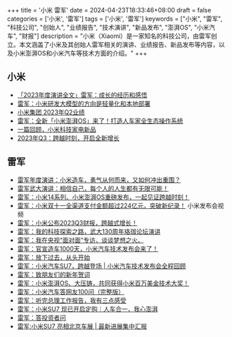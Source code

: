 +++
title = '小米 雷军'
date = 2024-04-23T18:33:46+08:00
draft = false
categories = ['小米', '雷军']
tags = ['小米', '雷军']
keywords = ["小米", "雷军", "科技公司", "创始人", "业绩报告", "技术演讲", "新品发布", "澎湃OS", "小米汽车", "财报"]
description = "小米（Xiaomi）是一家知名的科技公司，由雷军创立。本文涵盖了小米及其创始人雷军相关的演讲、业绩报告、新品发布等内容，以及小米澎湃OS和小米汽车等技术方面的介绍。"
+++

## 小米

- [「2023年度演讲全文」雷军：成长的经历和感悟](https://mp.weixin.qq.com/s/xbsVTWvUzYOmZFbosvdneA)
- [雷军：小米研发大模型的方向是轻量化和本地部署](https://mp.weixin.qq.com/s/q441nLsE5MhpG2rsQMKItw)
- [小米集团 2023年Q2业绩](https://mp.weixin.qq.com/s/9TNiDzXclbbrRS_IZ8bcpQ)
- [雷军：全新「小米澎湃OS」来了！打造人车家全生态操作系统](https://mp.weixin.qq.com/s/vjNBvY8Bn9Npnmisru_EKw)
- [一篇回顾，小米科技家电新品](https://mp.weixin.qq.com/s/jvU4Q15k1oeXmqsdkW04Kg)
- [2023年Q3：跨越时刻，开启全新增长](https://mp.weixin.qq.com/s/25iFgoK77XgwzgdW954Ccw)

## 雷军

- [雷军年度演讲：小米造车，勇气从何而来，又如何冲出重围？](https://mp.weixin.qq.com/s/dWAcaenAanYJpRPiA50nUA)
- [雷军武大演讲：相信自己，每个人的人生都有无限可能！](https://mp.weixin.qq.com/s/poKFingit1zMAf-tkbvLOw)
- [雷军：小米14系列、小米澎湃OS重磅发布，一起见证跨越时刻！](https://mp.weixin.qq.com/s/yVatKNDYaEPabwTyVN-1wQ)
- [雷军：小米双十一全渠道支付金额超过224亿元，突破新纪录！](https://mp.weixin.qq.com/s/fkVN-GL_sVvKvWyoqNvPig) 小米发布会视频
- [雷军：小米公布2023Q3财报，跨越式增长！](https://mp.weixin.qq.com/s/opJuLdveNeZPOCiYcNAHkw)
- [雷军：我的科技探索之路，武大130周年珞珈论坛演讲](https://mp.weixin.qq.com/s/Vn6lja1e24DbQbyFneyesA)
- [雷军：我在央视“面对面”专访，谈谈梦想之火。](https://mp.weixin.qq.com/s/uxd_YZl-2FLrv9ok143mkg)
- [雷军：官宣造车1000天，小米汽车技术发布会来了！](https://mp.weixin.qq.com/s/a11iI5wiqpO6F-PMfjePYg)
- [雷军：放下过去，从头开始](https://mp.weixin.qq.com/s/-ySUN7rGkTUJcd3iVAm33Q)
- [雷军：小米汽车SU7，跨越登场 | 小米汽车技术发布会全程回顾](https://mp.weixin.qq.com/s/50HeuN8TftuOkGBfmUIddA)
- [雷军：致朋友们的新年贺词](https://mp.weixin.qq.com/s/m_MoQZVlXE_iqr9kxEFVAA)
- [雷军：小米澎湃OS、大压铸，共同获得小米百万美金技术大奖！](https://mp.weixin.qq.com/s/hp5LSmmSFScq4A8N_-pobg)
- [雷军：小米汽车答网友100问（完整版）](https://mp.weixin.qq.com/s/Bc-QJ25OKLiugVARSSvodw)
- [雷军：听完总理工作报告，我有三点感受](https://mp.weixin.qq.com/s/olX5MKy-yBP4gvpu8sjJIQ)
- [雷军：小米SU7 现已开启定购｜人车合一，我心澎湃](https://mp.weixin.qq.com/s/eFuV8fm-WpthT8IkcwcLJQ)
- [雷军：答投资者问](https://mp.weixin.qq.com/s/DJ2XNqFJn0HSVSuYBEUtSA)
- [雷军:小米SU7 亮相北京车展 | 最新进展集中汇报](https://mp.weixin.qq.com/s/fHwtno3JVh4lFYlsyP2sFA)
